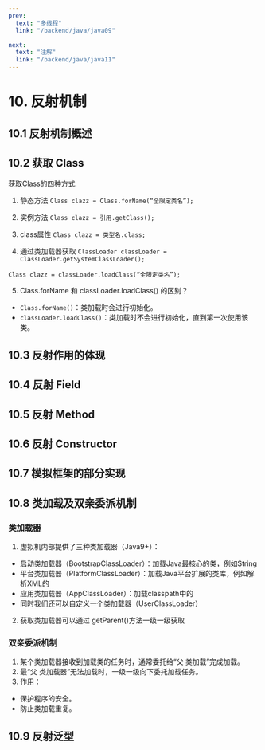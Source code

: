 ```yaml
---
prev:
  text: "多线程"
  link: "/backend/java/java09"

next:
  text: "注解"
  link: "/backend/java/java11"
---
```


# 10. 反射机制

## 10.1 反射机制概述

## 10.2 获取 Class

获取Class的四种方式
1. 静态方法
 `Class clazz = Class.forName(“全限定类名”);`

2. 实例方法
 `Class clazz = 引用.getClass();`

3. class属性
 `Class clazz = 类型名.class;`

4. 通过类加载器获取
 `ClassLoader classLoader = ClassLoader.getSystemClassLoader();`

 `Class clazz = classLoader.loadClass(“全限定类名”);`

5. Class.forName 和 classLoader.loadClass() 的区别？
* `Class.forName()`：类加载时会进行初始化。
* `classLoader.loadClass()`：类加载时不会进行初始化，直到第一次使用该类。

## 10.3 反射作用的体现

## 10.4 反射 Field

## 10.5 反射 Method

## 10.6 反射 Constructor

## 10.7 模拟框架的部分实现

## 10.8 类加载及双亲委派机制

### 类加载器

1. 虚拟机内部提供了三种类加载器（Java9+）：
* 启动类加载器（BootstrapClassLoader）：加载Java最核心的类，例如String
* 平台类加载器（PlatformClassLoader）：加载Java平台扩展的类库，例如解析XML的
* 应用类加载器（AppClassLoader）：加载classpath中的
* 同时我们还可以自定义一个类加载器（UserClassLoader）
2. 获取类加载器可以通过 getParent()方法一级一级获取

### 双亲委派机制

1. 某个类加载器接收到加载类的任务时，通常委托给“父 类加载”完成加载。
2. 最“父 类加载器”无法加载时，一级一级向下委托加载任务。
3. 作用：
* 保护程序的安全。
* 防止类加载重复。

## 10.9 反射泛型

<a-back-top />
